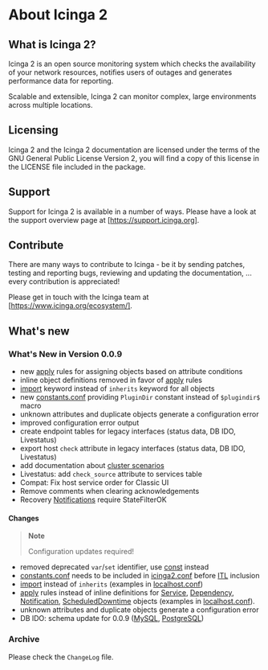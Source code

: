 # <a id="about-icinga2"></a> About Icinga 2

## <a id="what-is-icinga2"></a> What is Icinga 2?

Icinga 2 is an open source monitoring system which checks the availability of your
network resources, notifies users of outages and generates performance data for reporting.

Scalable and extensible, Icinga 2 can monitor complex, large environments across
multiple locations.

## <a id="licensing"></a> Licensing

Icinga 2 and the Icinga 2 documentation are licensed under the terms of the GNU
General Public License Version 2, you will find a copy of this license in the
LICENSE file included in the package.

## <a id="support"></a> Support

Support for Icinga 2 is available in a number of ways. Please have a look at
the support overview page at [https://support.icinga.org].

## <a id="contribute"></a> Contribute

There are many ways to contribute to Icinga - be it by sending patches, testing and
reporting bugs, reviewing and updating the documentation, ... every contribution
is appreciated!

Please get in touch with the Icinga team at [https://www.icinga.org/ecosystem/].

## <a id="whats-new"></a> What's new

### What's New in Version 0.0.9

* new [apply](#apply) rules for assigning objects based on attribute conditions
* inline object definitions removed in favor of [apply](#apply) rules
* [import](#template-imports) keyword instead of `inherits` keyword for all objects
* new [constants.conf](#constants-conf) providing `PluginDir` constant instead of `$plugindir$` macro
* unknown attributes and duplicate objects generate a configuration error
* improved configuration error output
* create endpoint tables for legacy interfaces (status data, DB IDO, Livestatus)
* export host `check` attribute in legacy interfaces (status data, DB IDO, Livestatus)
* add documentation about [cluster scenarios](#cluster-scenarios)
* Livestatus: add `check_source` attribute to services table
* Compat: Fix host service order for Classic UI
* Remove comments when clearing acknowledgements
* Recovery [Notifications](#objecttype-notification) require StateFilterOK

#### Changes

> **Note**
>
> Configuration updates required!

* removed deprecated `var`/`set` identifier, use [const](#const) instead
* [constants.conf](#constants-conf) needs to be included in [icinga2.conf](#icinga2-conf) before [ITL](#itl) inclusion
* [import](#template-imports) instead of `inherits` (examples in [localhost.conf](#localhost-conf))
* [apply](#apply) rules instead of inline definitions for [Service](#objecttype-service),
[Dependency](#objecttype-dependency), [Notification](#objecttype-notitifcation),
[ScheduledDowntime](#objecttype-scheduleddowntime) objects (examples in [localhost.conf](#localhost-conf)).
* unknown attributes and duplicate objects generate a configuration error
* DB IDO: schema update for 0.0.9 ([MySQL](#upgrading-mysql-db), [PostgreSQL](#upgrading-postgresql-db))

### Archive

Please check the `ChangeLog` file.








